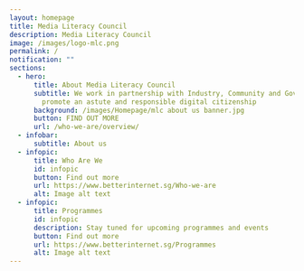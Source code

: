 ```yaml
---
layout: homepage
title: Media Literacy Council
description: Media Literacy Council
image: /images/logo-mlc.png
permalink: /
notification: ""
sections:
  - hero:
      title: About Media Literacy Council
      subtitle: We work in partnership with Industry, Community and Government to
        promote an astute and responsible digital citizenship
      background: /images/Homepage/mlc about us banner.jpg
      button: FIND OUT MORE
      url: /who-we-are/overview/
  - infobar:
      subtitle: About us
  - infopic:
      title: Who Are We
      id: infopic
      button: Find out more
      url: https://www.betterinternet.sg/Who-we-are
      alt: Image alt text
  - infopic:
      title: Programmes
      id: infopic
      description: Stay tuned for upcoming programmes and events
      button: Find out more
      url: https://www.betterinternet.sg/Programmes
      alt: Image alt text
---
```

